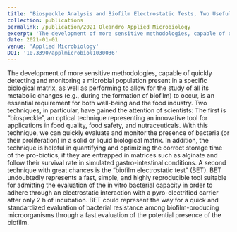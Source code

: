 ```yaml
---
title: "Biospeckle Analysis and Biofilm Electrostatic Tests, Two Useful Methods in Microbiology"
collection: publications
permalink: /publication/2021_Oleandro_Applied_Microbiology
excerpt: 'The development of more sensitive methodologies, capable of quickly detecting and monitoring a microbial population present in a specific biological matrix, as well as performing to allow for the study of all its metabolic changes (e.g., during the formation of biofilm) to occur, is an essential requirement for both well-being and the food industry. Two techniques, in particular, have gained the attention of scientists: The first is “biospeckle”, an optical technique representing an innovative tool for applications in food quality, food safety, and nutraceuticals. With this technique, we can quickly evaluate and monitor the presence of bacteria (or their proliferation) in a solid or liquid biological matrix. In addition, the technique is helpful in quantifying and optimizing the correct storage time of the pro-biotics, if they are entrapped in matrices such as alginate and follow their survival rate in simulated gastro-intestinal conditions. A second technique with great chances is the “biofilm electrostatic test” (BET). BET undoubtedly represents a fast, simple, and highly reproducible tool suitable for admitting the evaluation of the in vitro bacterial capacity in order to adhere through an electrostatic interaction with a pyro-electrified carrier after only 2 h of incubation. BET could represent the way for a quick and standardized evaluation of bacterial resistance among biofilm-producing microorganisms through a fast evaluation of the potential presence of the biofilm.'
date: 2021-01-01
venue: 'Applied Microbiology'
DOI: '10.3390/applmicrobiol1030036'
---
```

The development of more sensitive methodologies, capable of quickly detecting and monitoring a microbial population present in a specific biological matrix, as well as performing to allow for the study of all its metabolic changes (e.g., during the formation of biofilm) to occur, is an essential requirement for both well-being and the food industry. Two techniques, in particular, have gained the attention of scientists: The first is “biospeckle”, an optical technique representing an innovative tool for applications in food quality, food safety, and nutraceuticals. With this technique, we can quickly evaluate and monitor the presence of bacteria (or their proliferation) in a solid or liquid biological matrix. In addition, the technique is helpful in quantifying and optimizing the correct storage time of the pro-biotics, if they are entrapped in matrices such as alginate and follow their survival rate in simulated gastro-intestinal conditions. A second technique with great chances is the “biofilm electrostatic test” (BET). BET undoubtedly represents a fast, simple, and highly reproducible tool suitable for admitting the evaluation of the in vitro bacterial capacity in order to adhere through an electrostatic interaction with a pyro-electrified carrier after only 2 h of incubation. BET could represent the way for a quick and standardized evaluation of bacterial resistance among biofilm-producing microorganisms through a fast evaluation of the potential presence of the biofilm.
